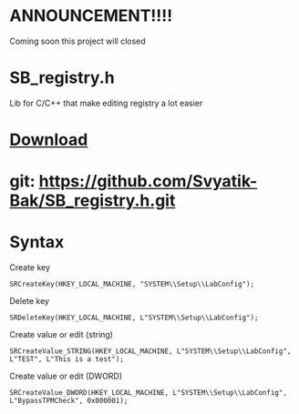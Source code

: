 # ANNOUNCEMENT!!!!
Coming soon this project will closed

# SB_registry.h
Lib for C/C++ that make editing registry a lot easier

# [Download](https://github.com/Svyatik-Bak/SB_registry.h/archive/refs/heads/main.zip)
# git: https://github.com/Svyatik-Bak/SB_registry.h.git

# Syntax

Create key
```
SRCreateKey(HKEY_LOCAL_MACHINE, "SYSTEM\\Setup\\LabConfig");
```
Delete key
```
SRDeleteKey(HKEY_LOCAL_MACHINE, L"SYSTEM\\Setup\\LabConfig");
```
Create value or edit (string)
```
SRCreateValue_STRING(HKEY_LOCAL_MACHINE, L"SYSTEM\\Setup\\LabConfig", L"TEST", L"This is a test");
```
Create value or edit (DWORD)
```
SRCreateValue_DWORD(HKEY_LOCAL_MACHINE, L"SYSTEM\\Setup\\LabConfig", L"BypassTPMCheck", 0x000001);
```
